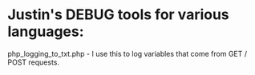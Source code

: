 # Justin's DEBUG tools for various languages:

php_logging_to_txt.php - I use this to log variables that come from GET / POST requests.
